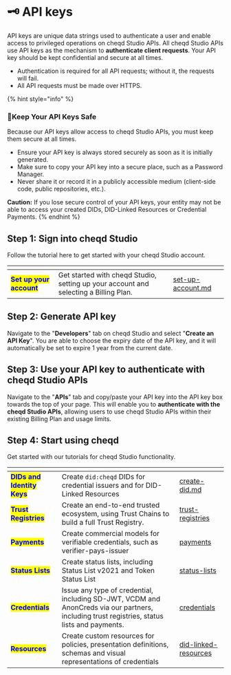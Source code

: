 # 🗝️ API keys

API keys are unique data strings used to authenticate a user and enable access to privileged operations on cheqd Studio APIs. All cheqd Studio APIs use API keys as the mechanism to **authenticate client requests**. Your API key should be kept confidential and secure at all times.

* Authentication is required for all API requests; without it, the requests will fail.
* All API requests must be made over HTTPS.

{% hint style="info" %}
### 🚧Keep Your API Keys Safe

Because our API keys allow access to cheqd Studio APIs, you must keep them secure at all times.

* Ensure your API key is always stored securely as soon as it is initially generated.
* Make sure to copy your API key into a secure place, such as a Password Manager.
* Never share it or record it in a publicly accessible medium (client-side code, public repositories, etc.).

**Caution:** If you lose secure control of your API keys, your entity may not be able to access your created DIDs, DID-Linked Resources or Credential Payments.
{% endhint %}

## Step 1: Sign into cheqd Studio

Follow the tutorial here to get started with your cheqd Studio account.

<table data-card-size="large" data-view="cards"><thead><tr><th></th><th></th><th data-hidden data-card-target data-type="content-ref"></th></tr></thead><tbody><tr><td><mark style="color:blue;"><strong>Set up your account</strong></mark></td><td>Get started with cheqd Studio, setting up your account and selecting a Billing Plan.</td><td><a href="set-up-account.md">set-up-account.md</a></td></tr></tbody></table>

## Step 2: Generate API key

Navigate to the "**Developers**" tab on cheqd Studio and select "**Create an API Key**". You are able to choose the expiry date of the API key, and it will automatically be set to expire 1 year from the current date.

## Step 3: Use your API key to authenticate with cheqd Studio APIs

Navigate to the "**APIs**" tab and copy/paste your API key into the API key box towards the top of your page. This will enable you to **authenticate with the cheqd Studio APIs**, allowing users to use cheqd Studio APIs within their existing Billing Plan and usage limits.

## Step 4: Start using cheqd

Get started with our tutorials for cheqd Studio functionality.

<table data-view="cards"><thead><tr><th></th><th></th><th data-hidden data-card-target data-type="content-ref"></th></tr></thead><tbody><tr><td><mark style="color:blue;"><strong>DIDs and Identity Keys</strong></mark></td><td>Create <code>did:cheqd</code> DIDs for credential issuers and for DID-Linked Resources</td><td><a href="../../studio/dids/create-did.md">create-did.md</a></td></tr><tr><td><mark style="color:blue;"><strong>Trust Registries</strong></mark></td><td>Create an end-to-end trusted ecosystem, using Trust Chains to build a full Trust Registry.</td><td><a href="../../studio/trust-registries/">trust-registries</a></td></tr><tr><td><mark style="color:blue;"><strong>Payments</strong></mark></td><td>Create commercial models for verifiable credentials, such as verifier-pays-issuer</td><td><a href="../../studio/payments/">payments</a></td></tr><tr><td><mark style="color:blue;"><strong>Status Lists</strong></mark></td><td>Create status lists, including Status List v2021 and Token Status List</td><td><a href="../../studio/status-lists/">status-lists</a></td></tr><tr><td><mark style="color:blue;"><strong>Credentials</strong></mark></td><td>Issue any type of credential, including SD-JWT, VCDM and AnonCreds via our partners, including trust registries, status lists and payments.</td><td><a href="../../studio/credentials/">credentials</a></td></tr><tr><td><mark style="color:blue;"><strong>Resources</strong></mark></td><td>Create custom resources for policies, presentation definitions, schemas and visual representations of credentials</td><td><a href="../../studio/did-linked-resources/">did-linked-resources</a></td></tr></tbody></table>
